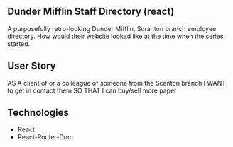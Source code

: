 ## Dunder Mifflin Staff Directory (react)

A purposefully retro-looking Dunder Mifflin, Scranton branch employee directory. How would their website looked like at the time when the series started. 

## User Story

AS A client of or a colleague of someone from the Scanton branch 
I WANT to get in contact them 
SO THAT I can buy/sell more paper

## Technologies

- React
- React-Router-Dom
